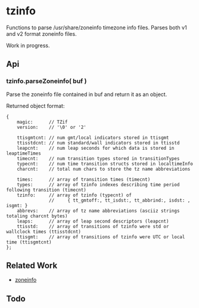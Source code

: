 tzinfo
======

Functions to parse /usr/share/zoneinfo timezone info files.
Parses both v1 and v2 format zoneinfo files.

Work in progress.

Api
---

### tzinfo.parseZoneinfo( buf )

Parse the zoneinfo file contained in buf and return it as an object.

Returned object format:

    {
        magic:      // TZif
        version:    // '\0' or '2'

        ttisgmtcnt: // num gmt/local indicators stored in ttisgmt
        ttisstdcnt: // num standard/wall indicators stored in ttisstd
        leapcnt:    // num leap seconds for which data is stored in leaptimeTimes
        timecnt:    // num transition types stored in transitionTypes
        typecnt:    // num time transition structs stored in localtimeInfo
        charcnt:    // total num chars to store the tz name abbreviations

        times:      // array of transition times (timecnt)
        types:      // array of tzinfo indexes describing time period following transition (timecnt)
        tzinfo:     // array of tzinfo (typecnt) of
                    //     { tt_gmtoff:, tt_isdst:, tt_abbrind:, isdst: , isgmt: }
        abbrevs:    // array of tz name abbreviations (asciiz strings totaling charcnt bytes)
        leaps:      // array of leap second descriptors (leapcnt)
        ttisstd:    // array of transitions of tzinfo were std or wallclock times (ttisstdcnt)
        ttisgmt:    // array of transitions of tzinfo were UTC or local time (ttisgmtcnt)
    };


Related Work
------------

- [zoneinfo](http://npmjs.com/package/zoneinfo)


Todo
----
